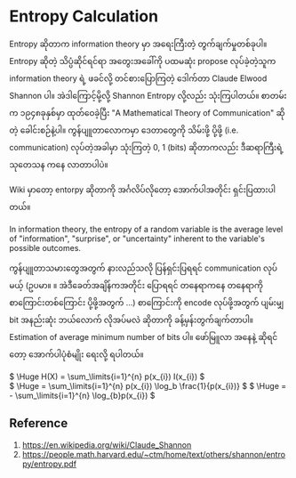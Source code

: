 # Entropy Calculation

Entropy ဆိုတာက information theory မှာ အရေးကြီးတဲ့ တွက်ချက်မှုတစ်ခုပါ။ Entropy ဆိုတဲ့ သိပ္ပံဆိုင်ရင်ရာ အတွေးအခေါ်ကို ပထမဆုံး propose လုပ်ခဲ့တဲ့သူက information theory ရဲ့ ဖခင်လို့ တင်စားပြောကြတဲ့ ဒေါက်တာ Claude Elwood Shannon ပါ။ အဲဒါကြောင့်မို့လို့ Shannon Entropy လို့လည်း သုံးကြပါတယ်။ စာတမ်းက ၁၉၄၈ခုနှစ်မှာ ထုတ်ဝေခဲ့ပြီး "A Mathematical Theory of Communication" ဆိုတဲ့ ခေါင်းစဉ်နဲ့ပါ။ ကွန်ပျူတာလောကမှာ ဒေတာတွေကို သိမ်းဖို့ ပို့ဖို့ (i.e. communication) လုပ်တဲ့အခါမှာ သုံးကြတဲ့ 0, 1 (bits) ဆိုတာကလည်း ဒီဆရာကြီးရဲ့ သုတေသန ကနေ လာတာပါပဲ။     

Wiki မှာတော့ entorpy ဆိုတာကို အင်္ဂလိပ်လိုတော့ အောက်ပါအတိုင်း ရှင်းပြထားပါတယ်။  

In information theory, the entropy of a random variable is the average level of "information", "surprise", or "uncertainty" inherent to the variable's possible outcomes.  

ကွန်ပျူတာသမားတွေအတွက် နားလည်သလို ပြန်ရှင်းပြရရင် communication လုပ်မယ့် (ဥပမာ။ ။ အဲဒီခေတ်အချိန်ကအတိုင်း ပြောရရင် တနေရာကနေ တနေရာကို စာကြောင်းတစ်ကြောင်း ပို့ဖို့အတွက် ...) စာကြောင်းကို encode လုပ်ဖို့အတွက် ပျမ်းမျှ bit အနည်းဆုံး ဘယ်လောက် လိုအပ်မလဲ ဆိုတာကို ခန့်မှန်းတွက်ချက်တာပါ။ Estimation of average minimum number of bits ပါ။ ဖော်မြူလာ အနေနဲ့ ဆိုရင်တော့ အောက်ပါပုံစံမျိုး ရေးလို့ ရပါတယ်။  

$ \Huge H(X) = \sum_\limits{i=1}^{n} p(x_{i}) I(x_{i}) $  
$ \Huge = \sum_\limits{i=1}^{n} p(x_{i}) \log_b \frac{1}{p(x_{i})} $
$ \Huge = - \sum_\limits{i=1}^{n} \log_{b}p(x_{i}) $

## Reference

1. https://en.wikipedia.org/wiki/Claude_Shannon
2. https://people.math.harvard.edu/~ctm/home/text/others/shannon/entropy/entropy.pdf

